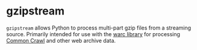gzipstream
==============

`gzipstream` allows Python to process multi-part gzip files from a streaming source.
Primarily intended for use with the [warc library](http://warc.readthedocs.org/en/latest/) for processing [Common Crawl](http://commoncrawl.org/) and other web archive data.
